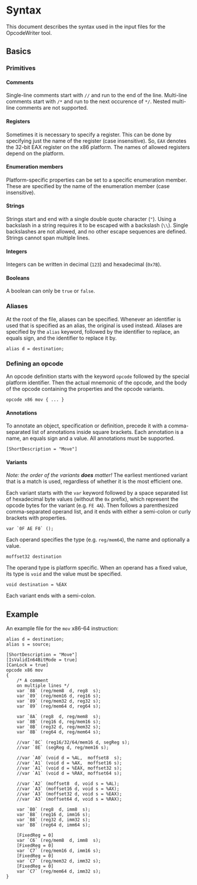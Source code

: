 Syntax
======
This document describes the syntax used in the input files for the OpcodeWriter tool.

Basics
------

### Primitives ###

#### Comments ####
Single-line comments start with `//` and run to the end of the line. Multi-line comments start with `/*` and run to the next occurence of `*/`. Nested multi-line comments are not supported.

#### Registers ####
Sometimes it is necessary to specify a register. This can be done by specifying just the name of the register (case insensitive). So, `EAX` denotes the 32-bit EAX register on the x86 platform. The names of allowed registers depend on the platform.

#### Enumeration members ####
Platform-specific properties can be set to a specific enumeration member. These are specified by the name of the enumeration member (case insensitive).

#### Strings ####
Strings start and end with a single double quote character (`"`). Using a backslash in a string requires it to be escaped with a backslash (`\\`). Single backslashes are not allowed, and no other escape sequences are defined. Strings cannot span multiple lines.

#### Integers ####
Integers can be written in decimal (`123`) and hexadecimal (`0x7B`).

#### Booleans ####
A boolean can only be `true` or `false`.

### Aliases ###
At the root of the file, aliases can be specified. Whenever an identifier is used that is specified as an alias, the original is used instead. Aliases are specified by the `alias` keyword, followed by the identifier to replace, an equals sign, and the identifier to replace it by.

	alias d = destination;

### Defining an opcode ###
An opcode definition starts with the keyword `opcode` followed by the special platform identifier. Then the actual mnemonic of the opcode, and the body of the opcode containing the properties and the opcode variants.

    opcode x86 mov { ... }

#### Annotations ####
To annotate an object, specification or definition, precede it with a comma-separated list of annotations inside square brackets. Each annotation is a name, an equals sign and a value. All annotations must be supported.

    [ShortDescription = "Move"]

#### Variants ####
*Note: the order of the variants **does** matter!* The earliest mentioned variant that is a match is used, regardless of whether it is the most efficient one.

Each variant starts with the `var` keyword followed by a space separated list of hexadecimal byte values (without the `0x` prefix), which represent the opcode bytes for the variant (e.g. `FE 4A`). Then follows a parenthesized comma-separated operand list, and it ends with either a semi-colon or curly brackets with properties.

    var `0F AE F0` ();

Each operand specifies the type (e.g. `reg/mem64`), the name and optionally a value.

    moffset32 destination

The operand type is platform specific. When an operand has a fixed value, its type is `void` and the value must be specified.

    void destination = %EAX

Each variant ends with a semi-colon.

Example
-------
An example file for the `mov` x86-64 instruction:

	alias d = destination;
	alias s = source;
	
	[ShortDescription = "Move"]
	[IsValidIn64BitMode = true]
	[CanLock = true]
	opcode x86 mov
	{
		/* A comment
		on multiple lines */
		var `88` (reg/mem8  d, reg8  s);
		var `89` (reg/mem16 d, reg16 s);
		var `89` (reg/mem32 d, reg32 s);
		var `89` (reg/mem64 d, reg64 s);
		
		var `8A` (reg8  d, reg/mem8  s);
		var `8B` (reg16 d, reg/mem16 s);
		var `8B` (reg32 d, reg/mem32 s);
		var `8B` (reg64 d, reg/mem64 s);
		
		//var `8C` (reg16/32/64/mem16 d, segReg s);
		//var `8E` (segReg d, reg/mem16 s);
		
		//var `A0` (void d = %AL,  moffset8  s);
		//var `A1` (void d = %AX,  moffset16 s);
		//var `A1` (void d = %EAX, moffset32 s);
		//var `A1` (void d = %RAX, moffset64 s);
		
		//var `A2` (moffset8  d, void s = %AL);
		//var `A3` (moffset16 d, void s = %AX);
		//var `A3` (moffset32 d, void s = %EAX);
		//var `A3` (moffset64 d, void s = %RAX);
		
		var `B0` (reg8  d, imm8  s);
		var `B8` (reg16 d, imm16 s);
		var `B8` (reg32 d, imm32 s);
		var `B8` (reg64 d, imm64 s);
		
		[FixedReg = 0]
		var `C6` (reg/mem8  d, imm8  s);
		[FixedReg = 0]
		var `C7` (reg/mem16 d, imm16 s);
		[FixedReg = 0]
		var `C7` (reg/mem32 d, imm32 s);
		[FixedReg = 0]
		var `C7` (reg/mem64 d, imm32 s);
	}
	